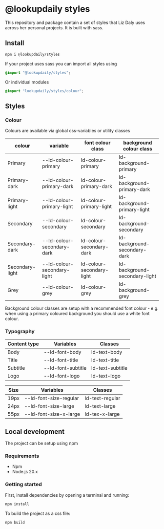 # @lookupdaily styles

This repository and package contain a set of styles that Liz Daly uses across her personal projects. It is built with sass.

## Install

```bash
npm i @lookupdaily/styles
```

If your project uses sass you can import all styles using

```scss
@import "@lookupdaily/styles";
```

Or individual modules

```scss
@import "lookupdaily/styles/colour";
```

## Styles

### Colour

Colours are available via global css-variables or utility classes

| colour          | variable                    | font colour class         | background colour class       |
| --------------- | --------------------------- | ------------------------- | ----------------------------- |
| Primary         | --ld-colour-primary         | ld-colour-primary         | ld-background-primary         |
| Primary-dark    | --ld-colour-primary-dark    | ld-colour-primary-dark    | ld-background-primary-dark    |
| Primary-light   | --ld-colour-primary-light   | ld-colour-primary-light   | ld-background-primary-light   |
| Secondary       | --ld-colour-secondary       | ld-colour-secondary       | ld-background-secondary       |
| Secondary-dark  | --ld-colour-secondary-dark  | ld-colour-secondary-dark  | ld-background-secondary-dark  |
| Secondary-light | --ld-colour-secondary-light | ld-colour-secondary-light | ld-background-secondary-light |
| Grey            | --ld-colour-grey            | ld-colour-grey            | ld-background-grey            |

Background colour classes are setup with a recommended font colour - e.g. when using a primary coloured background you should use a white font colour.

### Typography

| Content type | Variables          | Classes          |
| ------------ | ------------------ | ---------------- |
| Body         | --ld-font-body     | ld-text-body     |
| Title        | --ld-font-title    | ld-text-title    |
| Subtitle     | --ld-font-subtitle | ld-text-subtitle |
| Logo         | --ld-font-logo     | ld-text-logo     |

| Size | Variables              | Classes         |
| ---- | ---------------------- | --------------- |
| 19px | --ld-font-size-regular | ld-text-regular |
| 24px | --ld-font-size-large   | ld-text-large   |
| 55px | --ld-font-size-x-large | ld-tex-x-large  |

## Local development

The project can be setup using npm

### Requirements

- Npm
- Node.js 20.x

### Getting started

First, install dependencies by opening a terminal and running:

```bash
npm install
```

To build the project as a css file:

```bash
npm build
```

